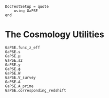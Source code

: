 ```@meta
DocTestSetup = quote
    using GaPSE
end
```

# The Cosmology Utilities

```@docs
GaPSE.func_z_eff
GaPSE.s
GaPSE.μ
GaPSE.s2
GaPSE.y
GaPSE.ϕ
GaPSE.W
GaPSE.V_survey
GaPSE.A
GaPSE.A_prime
GaPSE.corresponding_redshift
```
